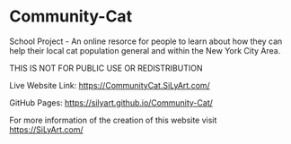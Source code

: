 # Community-Cat
School Project - An online resorce for people to learn about how they can help their local cat population general and within the New York City Area.

THIS IS NOT FOR PUBLIC USE OR REDISTRIBUTION

Live Website Link: https://CommunityCat.SiLyArt.com/

GitHub Pages: https://silyart.github.io/Community-Cat/


For more information of the creation of this website visit https://SiLyArt.com/

